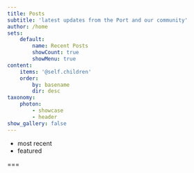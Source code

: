 ```yaml
---
title: Posts
subtitle: 'latest updates from the Port and our community'
author: /home
sets:
    default:
        name: Recent Posts
        showCount: true
        showMenu: true
content:
    items: '@self.children'
    order:
        by: basename
        dir: desc
taxonomy:
    photon:
        - showcase
        - header
show_gallery: false
---
```


- most recent
- featured

===


